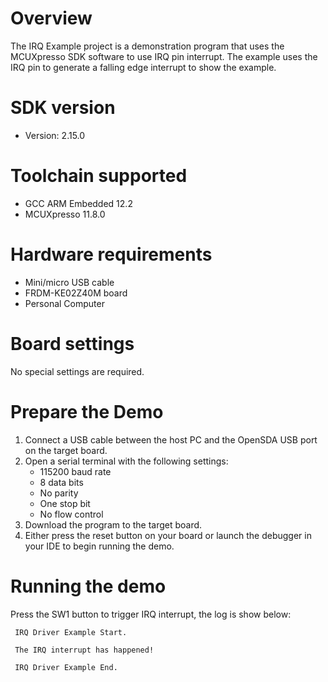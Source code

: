 Overview
========
The IRQ Example project is a demonstration program that uses the MCUXpresso SDK software to use
IRQ pin interrupt.
The example uses the IRQ pin to generate a falling edge interrupt to show the example.

SDK version
===========
- Version: 2.15.0

Toolchain supported
===================
- GCC ARM Embedded  12.2
- MCUXpresso  11.8.0

Hardware requirements
=====================
- Mini/micro USB cable
- FRDM-KE02Z40M board
- Personal Computer

Board settings
==============
No special settings are required.

Prepare the Demo
================
1.  Connect a USB cable between the host PC and the OpenSDA USB port on the target board.
2.  Open a serial terminal with the following settings:
    - 115200 baud rate
    - 8 data bits
    - No parity
    - One stop bit
    - No flow control
3.  Download the program to the target board.
4.  Either press the reset button on your board or launch the debugger in your IDE to begin running the demo.

Running the demo
================
Press the SW1 button to trigger IRQ interrupt, the log is show below:
~~~~~~~~~~~~~~~~~~~~~~~~~~~~~~~~~~~
 IRQ Driver Example Start.

 The IRQ interrupt has happened!

 IRQ Driver Example End.

~~~~~~~~~~~~~~~~~~~~~~~~~~~~~~~~~~~
